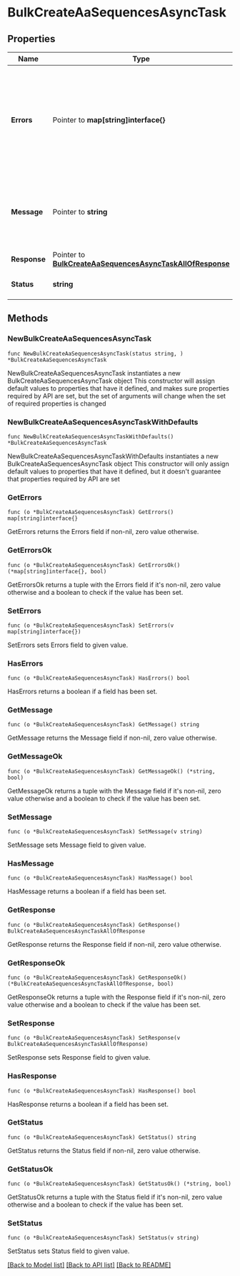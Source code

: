 # BulkCreateAaSequencesAsyncTask

## Properties

Name | Type | Description | Notes
------------ | ------------- | ------------- | -------------
**Errors** | Pointer to **map[string]interface{}** | Present only when status is FAILED for a bulk task. Contains information about the individual errors in the bulk task.  | [optional] 
**Message** | Pointer to **string** | Present only when status is FAILED. Contains information about the error. | [optional] 
**Response** | Pointer to [**BulkCreateAaSequencesAsyncTaskAllOfResponse**](BulkCreateAaSequencesAsyncTaskAllOfResponse.md) |  | [optional] 
**Status** | **string** | The current state of the task. | 

## Methods

### NewBulkCreateAaSequencesAsyncTask

`func NewBulkCreateAaSequencesAsyncTask(status string, ) *BulkCreateAaSequencesAsyncTask`

NewBulkCreateAaSequencesAsyncTask instantiates a new BulkCreateAaSequencesAsyncTask object
This constructor will assign default values to properties that have it defined,
and makes sure properties required by API are set, but the set of arguments
will change when the set of required properties is changed

### NewBulkCreateAaSequencesAsyncTaskWithDefaults

`func NewBulkCreateAaSequencesAsyncTaskWithDefaults() *BulkCreateAaSequencesAsyncTask`

NewBulkCreateAaSequencesAsyncTaskWithDefaults instantiates a new BulkCreateAaSequencesAsyncTask object
This constructor will only assign default values to properties that have it defined,
but it doesn't guarantee that properties required by API are set

### GetErrors

`func (o *BulkCreateAaSequencesAsyncTask) GetErrors() map[string]interface{}`

GetErrors returns the Errors field if non-nil, zero value otherwise.

### GetErrorsOk

`func (o *BulkCreateAaSequencesAsyncTask) GetErrorsOk() (*map[string]interface{}, bool)`

GetErrorsOk returns a tuple with the Errors field if it's non-nil, zero value otherwise
and a boolean to check if the value has been set.

### SetErrors

`func (o *BulkCreateAaSequencesAsyncTask) SetErrors(v map[string]interface{})`

SetErrors sets Errors field to given value.

### HasErrors

`func (o *BulkCreateAaSequencesAsyncTask) HasErrors() bool`

HasErrors returns a boolean if a field has been set.

### GetMessage

`func (o *BulkCreateAaSequencesAsyncTask) GetMessage() string`

GetMessage returns the Message field if non-nil, zero value otherwise.

### GetMessageOk

`func (o *BulkCreateAaSequencesAsyncTask) GetMessageOk() (*string, bool)`

GetMessageOk returns a tuple with the Message field if it's non-nil, zero value otherwise
and a boolean to check if the value has been set.

### SetMessage

`func (o *BulkCreateAaSequencesAsyncTask) SetMessage(v string)`

SetMessage sets Message field to given value.

### HasMessage

`func (o *BulkCreateAaSequencesAsyncTask) HasMessage() bool`

HasMessage returns a boolean if a field has been set.

### GetResponse

`func (o *BulkCreateAaSequencesAsyncTask) GetResponse() BulkCreateAaSequencesAsyncTaskAllOfResponse`

GetResponse returns the Response field if non-nil, zero value otherwise.

### GetResponseOk

`func (o *BulkCreateAaSequencesAsyncTask) GetResponseOk() (*BulkCreateAaSequencesAsyncTaskAllOfResponse, bool)`

GetResponseOk returns a tuple with the Response field if it's non-nil, zero value otherwise
and a boolean to check if the value has been set.

### SetResponse

`func (o *BulkCreateAaSequencesAsyncTask) SetResponse(v BulkCreateAaSequencesAsyncTaskAllOfResponse)`

SetResponse sets Response field to given value.

### HasResponse

`func (o *BulkCreateAaSequencesAsyncTask) HasResponse() bool`

HasResponse returns a boolean if a field has been set.

### GetStatus

`func (o *BulkCreateAaSequencesAsyncTask) GetStatus() string`

GetStatus returns the Status field if non-nil, zero value otherwise.

### GetStatusOk

`func (o *BulkCreateAaSequencesAsyncTask) GetStatusOk() (*string, bool)`

GetStatusOk returns a tuple with the Status field if it's non-nil, zero value otherwise
and a boolean to check if the value has been set.

### SetStatus

`func (o *BulkCreateAaSequencesAsyncTask) SetStatus(v string)`

SetStatus sets Status field to given value.



[[Back to Model list]](../README.md#documentation-for-models) [[Back to API list]](../README.md#documentation-for-api-endpoints) [[Back to README]](../README.md)


